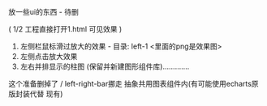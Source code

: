 放一些ui的东西 - 待删

( 1/2 工程直接打开1.html 可见效果 )

1. 左侧栏鼠标滑过放大的效果 - 目录: left-1 <里面的png是效果图>
2. 左侧点击放大效果
3. 左右并排显示的柱图 (保留并新建图形组件库).............

这个准备删掉了 / left-right-bar挪走 抽象共用图表组件内(有可能使用echarts原版封装代替 现有)
